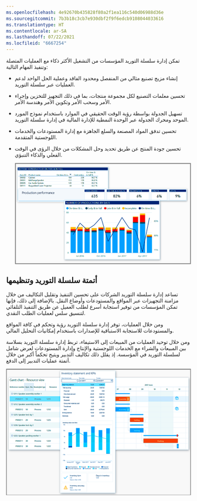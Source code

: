 ```yaml
---
ms.openlocfilehash: 4e92670b435828f80a2f1ea116c540d06988d36e
ms.sourcegitcommit: 7b3b18c3cb7e930dbf2f9f6edcb9108044033616
ms.translationtype: HT
ms.contentlocale: ar-SA
ms.lasthandoff: 07/22/2021
ms.locfileid: "6667254"
---
```

تمكن إدارة سلسلة التوريد المؤسسات من التشغيل الأكثر ذكاء مع العمليات المتصلة وتنفيذ المهام التالية:
 
- إنشاء مزيج تصنيع مثالي من المنفصل ومحدود الفاقد وعملية الحل الواحد لدعم العمليات عبر سلسلة التوريد.
- تحسين معلمات التصنيع لكل مجموعة منتجات، بما في ذلك التجهيز للتخزين وإجراء الأمر وسحب الأمر وتكوين الأمر وهندسة الأمر.
- تسهيل الجدولة بواسطة رؤية الوقت الحقيقي في الموارد باستخدام نموذج المورد الموحد ومحرك الجدولة عبر الوحدة النمطية للإدارة المالية في إدارة سلسلة التوريد.
- تحسين تدفق المواد المصنعة والسلع الجاهزة مع إدارة المستودعات والخدمات اللوجستية المتقدمة.
- تحسين جودة المنتج عن طريق تحديد وحل المشكلات من خلال الرؤى في الوقت الفعلي والذكاء التنبؤي.
 
    ![لقطات شاشة للجداول والرسوم التي تحتوي على رؤى دقيقة ومعلومات.](../media/scm-1.png)

## <a name="automate-and-streamline-your-supply-chain"></a>أتمتة سلسلة التوريد وتنظيمها 

تساعد إدارة سلسلة التوريد الشركات على تحسين التنفيذ وتقليل التكاليف من خلال مزامنة التجهيزات عبر المواقع والمستودعات وأوضاع النقل. بالإضافة إلى ذلك، فإنها تمكن المؤسسات من توفير استجابة أسرع لطلب العميل عن طريق التنفيذ التلقائي لتنسيق سلس لعمليات الطلب النقدي.

ومن خلال العمليات، توفر إدارة سلسلة التوريد رؤية وتحكم في كافة المواقع والمستودعات للاستجابة الاستباقية للإصدارات باستخدام إمكانيات التحليل المالي.

ومن خلال توحيد العمليات من المبيعات إلى الاستيفاء، تربط إدارة سلسلة التوريد بسلاسة بين المبيعات والشراء مع الخدمات اللوجستية والإنتاج وإدارة المستودعات لعرض شامل لسلسلة التوريد في المؤسسة. إذ يقلل ذلك تكاليف التدبير ويتيح تحكماً أكبر من خلال أتمتة عمليات التدبير إلى الدفع‬.
 
[ ![لقطات شاشة لاثنين من الرسوم البيانية التي تبين الموارد وبيانات المخزون ومؤشرات الأداء الرئيسية.](../media/scm-2.png)](../media/scm-2.png#lightbox)

